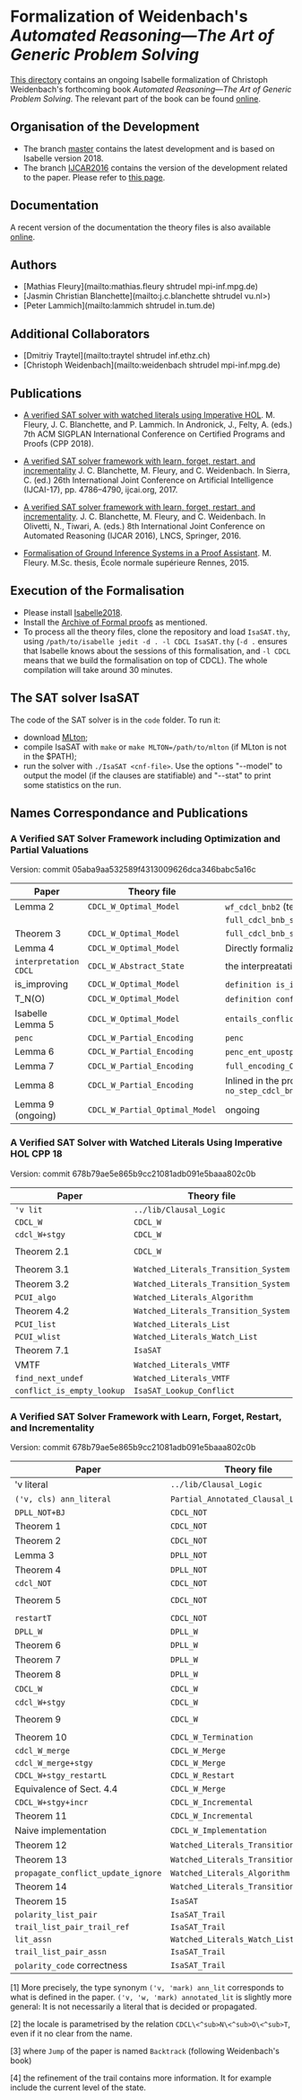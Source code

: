 # Formalization of Weidenbach's _Automated Reasoning―The Art of Generic Problem Solving_ #

[This directory](https://bitbucket.org/isafol/isafol/src/master/Weidenbach_Book/) contains an ongoing Isabelle formalization of Christoph Weidenbach's forthcoming book _Automated Reasoning―The Art of Generic Problem Solving_.
The relevant part of the book can be found [online](http://people.mpi-inf.mpg.de/~mfleury/paper/Weidenback_Book_CDCL.pdf).


## Organisation of the Development ##

* The branch [master](https://bitbucket.org/isafol/isafol/src/master/Weidenbach_Book/) contains the latest development and is based on Isabelle version 2018.
* The branch [IJCAR2016](https://bitbucket.org/isafol/isafol/src/IJCAR2016/Weidenbach_Book/) contains the version of the development related to the paper. Please refer to [this page](https://bitbucket.org/isafol/isafol/src/IJCAR2016/Weidenbach_Book/Readme.md).


## Documentation ##

A recent version of the documentation the theory files is also available [online](http://people.mpi-inf.mpg.de/~mfleury/IsaFoL/current/Weidenbach_Book).


## Authors ##

* [Mathias Fleury](mailto:mathias.fleury shtrudel mpi-inf.mpg.de)
* [Jasmin Christian Blanchette](mailto:j.c.blanchette shtrudel vu.nl>)
* [Peter Lammich](mailto:lammich shtrudel in.tum.de)


## Additional Collaborators ##

* [Dmitriy Traytel](mailto:traytel shtrudel inf.ethz.ch)
* [Christoph Weidenbach](mailto:weidenbach shtrudel mpi-inf.mpg.de)


## Publications ##

* [A verified SAT solver with watched literals using Imperative HOL](http://matryoshka.gforge.inria.fr/pubs/sat_2wl_paper.pdf).
  M. Fleury, J. C. Blanchette, and P. Lammich.
  In Andronick, J., Felty, A. (eds.) 7th ACM SIGPLAN International Conference on Certified Programs and Proofs (CPP 2018).

* [A verified SAT solver framework with learn, forget, restart, and incrementality](http://matryoshka.gforge.inria.fr/pubs/sat_sister.pdf)
  J. C. Blanchette, M. Fleury, and C. Weidenbach.
  In Sierra, C. (ed.) 26th International Joint Conference on Artificial Intelligence (IJCAI-17), pp. 4786–4790, ijcai.org, 2017.

* [A verified SAT solver framework with learn, forget, restart, and incrementality](http://people.mpi-inf.mpg.de/~jblanche/sat.pdf).
  J. C. Blanchette, M. Fleury, and C. Weidenbach.
  In Olivetti, N., Tiwari, A. (eds.) 8th International Joint Conference on Automated Reasoning (IJCAR 2016), LNCS, Springer, 2016.

* [Formalisation of Ground Inference Systems in a Proof Assistant](http://www.mpi-inf.mpg.de/fileadmin/inf/rg1/Documents/fleury_master_thesis.pdf).
  M. Fleury.
  M.Sc. thesis, École normale supérieure Rennes, 2015.


## Execution of the Formalisation ##

* Please install [Isabelle2018](http://isabelle.in.tum.de).
* Install the [Archive of Formal proofs](https://www.isa-afp.org/using.html) as mentioned.
* To process all the theory files, clone the repository and load ``IsaSAT.thy``, using
   ``/path/to/isabelle jedit -d . -l CDCL IsaSAT.thy``
   (``-d .`` ensures that Isabelle knows about the sessions of this formalisation, and ``-l CDCL`` means that we build the formalisation on top of CDCL).
  The whole compilation will take around 30 minutes.


## The SAT solver IsaSAT ##

The code of the SAT solver is in the ``code`` folder. To run it:
  * download [MLton](http://mlton.org);
  * compile IsaSAT with ``make`` or ``make MLTON=/path/to/mlton`` (if MLton is not in the $PATH);
  * run the solver with ``./IsaSAT <cnf-file>``. Use the options "--model" to output the model (if the clauses are statifiable)
    and "--stat" to print some statistics on the run.


## Names Correspondance and Publications

### A Verified SAT Solver Framework including Optimization and Partial Valuations ###

Version: commit 05aba9aa532589f4313009626dca346babc5a16c

| Paper                   | Theory file                      | Isabelle name                                                             |
|-------------------------|----------------------------------|---------------------------------------------------------------------------|
| Lemma 2                 | ``CDCL_W_Optimal_Model``         | ``wf_cdcl_bnb2``   (termination) and                                      |
|                         |                                  | ``full_cdcl_bnb_stgy_no_conflicting_clss_unsat``                          |
| Theorem 3               | ``CDCL_W_Optimal_Model``         | ``full_cdcl_bnb_stgy_no_conflicting_clause_from_init_state``              |
| Lemma 4                 | ``CDCL_W_Optimal_Model``         | Directly formalized with Improve+                                         |
| ``interpretation CDCL`` | ``CDCL_W_Abstract_State``        | the interpreatation are named ``cdcl\<^sub>W_restart_mset``               |
| is_improving            | ``CDCL_W_Optimal_Model``         | ``definition is_improving_int`` (line 2176)                               |
| T_N(O)                  | ``CDCL_W_Optimal_Model``         | ``definition conflicting_clauses`` (line 2198)                            |
| Isabelle Lemma 5        | ``CDCL_W_Optimal_Model``         | ``entails_conflicting_clauses_if_le``                                     |
| ``penc``                | ``CDCL_W_Partial_Encoding``      | ``penc``                                                                  |
| Lemma 6                 | ``CDCL_W_Partial_Encoding``      | ``penc_ent_upostp``  and ``penc_ent_postp``                               |
| Lemma 7                 | ``CDCL_W_Partial_Encoding``      | ``full_encoding_OCDCL_correctness``                                       |
| Lemma 8                 | ``CDCL_W_Partial_Encoding``      | Inlined in the proof of ``no_step_cdcl_bnb_r_stgy_no_step_cdcl_bnb_stgy`` |
| Lemma 9 (ongoing)       | ``CDCL_W_Partial_Optimal_Model`` | ongoing                                                                          |

### A Verified SAT Solver with Watched Literals Using Imperative HOL CPP 18 ###

Version: commit 678b79ae5e865b9cc21081adb091e5baaa802c0b

|Paper                       |  Theory file                                |   Isabelle name
|----------------------------|---------------------------------------------|---------------------------------------------------------------------
|``'v lit``                  |   ``../lib/Clausal_Logic``                  |  ``'a literal``
|``CDCL_W``                  |  ``CDCL_W``                                 |   ``CDCL\<^sub>W``
|``cdcl_W+stgy``             |  ``CDCL_W``                                 |   ``cdcl<^sub>W_s``
|Theorem 2.1                 |  ``CDCL_W``                                 | ``full_cdcl\<^sub>W_stgy_final_state_conclusive_from_init_state``
|Theorem 3.1                 |  ``Watched_Literals_Transition_System`` | ``cdcl_twl_stgy_twl_struct_invs``
|Theorem 3.2                 | ``Watched_Literals_Transition_System``  | ``full_cdcl_twl_stgy_cdclW_stgy``
|``PCUI_algo``               | ``Watched_Literals_Algorithm``          | ``unit_propagation_inner_loop_body``
|Theorem 4.2                 | ``Watched_Literals_Transition_System``  | ``cdcl_twl_stgy_prog_spec``
|``PCUI_list``               | ``Watched_Literals_List``               |  ``unit_propagation_inner_loop_body_l``
|``PCUI_wlist``              | ``Watched_Literals_Watch_List``         | ``unit_propagation_inner_loop_body_wl``
|Theorem 7.1                 | ``IsaSAT``                                  | ``IsaSAT_code_full_correctness``
| VMTF                       | ``Watched_Literals_VMTF``               |  ``l_vmtf``
|``find_next_undef``         | ``Watched_Literals_VMTF``               |  ``find_next_undef``
|``conflict_is_empty_lookup``| ``IsaSAT_Lookup_Conflict``                  | ``conflict_assn_is_empty``


### A Verified SAT Solver Framework with Learn, Forget, Restart, and Incrementality ###

Version: commit 678b79ae5e865b9cc21081adb091e5baaa802c0b

|Paper                                |  Theory file                                |   Isabelle name
|-------------------------------------|---------------------------------------------|---------------------------------------------------------------------
|'v literal                           |   ``../lib/Clausal_Logic``                  |  ``'a literal``
|``('v, cls) ann_literal``            |  ``Partial_Annotated_Clausal_Logic``        | ``('v, 'w, 'mark) annotated_lit``  [1]
|``DPLL_NOT+BJ``                      |  ``CDCL_NOT``                               | ``dpll_bj``
|Theorem 1                            |  ``CDCL_NOT``                               |   ``wf_dpll_bj``
|Theorem 2                            |  ``CDCL_NOT``                               |   ``full_dpll_backjump_final_state_from_init_state``
|Lemma 3                              |  ``DPLL_NOT``                               |   ``backtrack_is_backjump``
|Theorem 4                            |  ``DPLL_NOT``                               |   ``dpll_conclusive_state_correctness``
|``cdcl_NOT``                         |  ``CDCL_NOT``                               |   ``CDCL\<^sub>N\<^sub>O\<^sub>T``
|Theorem 5                            |  ``CDCL_NOT``                               |   ``wf_cdcl\<^sub>N\<^sub>O\<^sub>T_no_learn_and_forget_infinite_chain``
| ``restartT``                        |  ``CDCL_NOT``                               |   ``CDCL\<^sub>N\<^sub>O\<^sub>T_raw_restart`` [2]
| ``DPLL_W``                          |  ``DPLL_W``                                 |   ``DPLL\<^sub>W``
|Theorem 6                            |  ``DPLL_W``                                 |   ``wf_dpll\<^sub>W``
|Theorem 7                            |  ``DPLL_W``                                 |   ``dpll\<^sub>W_conclusive_state_correctness``
|Theorem 8                            |  ``DPLL_W``                                 |   ``dpll\<^sub>W_dpll\<^sub>N\<^sub>O\<^sub>T``
|``CDCL_W``                           |  ``CDCL_W``                                 |   ``CDCL\<^sub>W`` [3]
|``cdcl_W+stgy``                      |  ``CDCL_W``                                 |   ``cdcl\<^sub>W_s``
|Theorem 9                            |  ``CDCL_W``                                 |   ``full_cdcl\<^sub>W_stgy_final_state_conclusive_from_init_state``
|Theorem 10                           |  ``CDCL_W_Termination``                     |   ``cdcl\<^sub>W_stgy_distinct_mset_clauses``
|``cdcl_W_merge``                     |  ``CDCL_W_Merge``                           |   ``cdcl<^sub>W_merge``
|``cdcl_W_merge+stgy``                |  ``CDCL_W_Merge``                           |   ``cdcl<^sub>W_s'``
|``CDCL_W+stgy_restartL``             |  ``CDCL_W_Restart``                         |   ``cdcl\<^sub>W_merge_with_restart``
|Equivalence of Sect. 4.4             |  ``CDCL_W_Merge``                           |   ``full_cdcl\<^sub>W_stgy_iff_full_cdcl\<^sub>W_s'``
|``CDCL_W+stgy+incr``                 |  ``CDCL_W_Incremental``                     |   ``incremental_cdcl\<^sub>W``
|Theorem 11                           |  ``CDCL_W_Incremental``                     |   ``incremental_conclusive_state``
| Naive implementation                |  ``CDCL_W_Implementation``                  |
| Theorem 12                          |  ``Watched_Literals_Transition_System`` |  ``cdcl_twl_stgy_twl_struct_invs``
|Theorem 13                           |  ``Watched_Literals_Transition_System`` | ``full_cdcl_twl_stgy_cdclW_stgy``
|``propagate_conflict_update_ignore`` |  ``Watched_Literals_Algorithm``         | ``unit_propagation_inner_loop_body``
|Theorem 14                           |  ``Watched_Literals_Transition_System`` | ``cdcl_twl_stgy_prog_spec``
|Theorem 15                           |  ``IsaSAT``                                 | ``IsaSAT_code_full_correctness``
|``polarity_list_pair``               |  ``IsaSAT_Trail``                           | `` polarity_pol``
|``trail_list_pair_trail_ref``        |  ``IsaSAT_Trail``                           | ``trail_pol``
|``lit_assn``                         |  ``Watched_Literals_Watch_List_Domain`` |``unat_lit_assn``
|``trail_list_pair_assn``             |  ``IsaSAT_Trail``                           | ``trail_pol_assn``
|``polarity_code`` correctness        |  ``IsaSAT_Trail``                           | ``polarity_pol_code_polarity_refine_code`` [4]

[1] More precisely, the type synonym ``('v, 'mark) ann_lit`` corresponds to what
is defined in the paper. ``('v, 'w, 'mark) annotated_lit`` is slightly more
general: It is not necessarily a literal that is decided or propagated.

[2] the locale is parametrised by the relation ``CDCL\<^sub>N\<^sub>O\<^sub>T``,
even if it no clear from the name.

[3] where ``Jump`` of the paper is named ``Backtrack`` (following Weidenbach's book)

[4] the refinement of the trail contains more information. It for example include the current level of the state.
